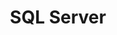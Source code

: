 ---
title: SQL Server
breadcrumb: false
article: false
index: false
editLink: false
footer: false
---